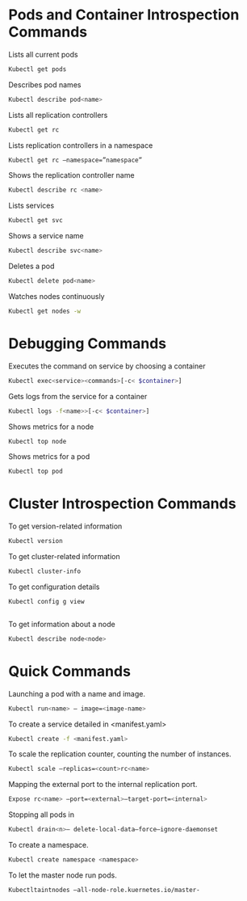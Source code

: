 # Pods and Container Introspection Commands


Lists all current pods

```bash
Kubectl get pods
```


Describes pod names

```bash
Kubectl describe pod<name>
```


Lists all replication controllers

```bash
Kubectl get rc
```


Lists replication controllers in a namespace

```bash
Kubectl get rc –namespace=”namespace”
```


Shows the replication controller name

```bash
Kubectl describe rc <name>
```


Lists services

```bash
Kubectl get svc
```


Shows a service name

```bash
Kubectl describe svc<name>
```


Deletes a pod

```bash
Kubectl delete pod<name>
```



Watches nodes continuously

```bash
Kubectl get nodes -w
```



# Debugging Commands

Executes the command on service by choosing a container

```bash
Kubectl exec<service><commands>[-c< $container>]
```


Gets logs from the service for a container
```bash
Kubectl logs -f<name>>[-c< $container>]
```


Shows metrics for a node
```bash
Kubectl top node
```


Shows metrics for a pod
```bash
Kubectl top pod
```


 

 

# Cluster Introspection Commands

To get version-related information
```bash
Kubectl version
```


To get cluster-related information
```bash
Kubectl cluster-info

```

To get configuration details
```bash
Kubectl config g view
```

```bash

```
To get information about a node
```bash
Kubectl describe node<node>
```




# Quick Commands

Launching a pod with a name and image.
```bash
Kubectl run<name> — image=<image-name>
```


To create a service detailed in <manifest.yaml>
```bash
Kubectl create -f <manifest.yaml>
```


To scale the replication counter, counting the number of instances.
```bash
Kubectl scale –replicas=<count>rc<name>
```

Mapping the external port to the internal replication port.
```bash
Expose rc<name> –port=<external>–target-port=<internal>
```


Stopping all pods in <n>
```bash
Kubectl drain<n>– delete-local-data–force–ignore-daemonset
```


To create a namespace.
```bash
Kubectl create namespace <namespace>
```


To let the master node run pods.
```bash
Kubectltaintnodes –all-node-role.kuernetes.io/master-
```
